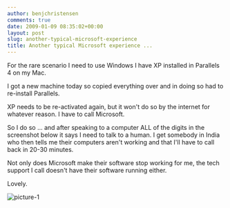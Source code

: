 ```yaml
---
author: benjchristensen
comments: true
date: 2009-01-09 08:35:02+00:00
layout: post
slug: another-typical-microsoft-experience
title: Another typical Microsoft experience ...
---
```


For the rare scenario I need to use Windows I have XP installed in Parallels 4 on my Mac.

I got a new machine today so copied everything over and in doing so had to re-install Parallels. 

XP needs to be re-activated again, but it won't do so by the internet for whatever reason. I have to call Microsoft.

So I do so ... and after speaking to a computer ALL of the digits in the screenshot below it says I need to talk to a human. I get somebody in India who then tells me their computers aren't working and that I'll have to call back in 20-30 minutes.

Not only does Microsoft make their software stop working for me, the tech support I call doesn't have their software running either.

Lovely.

![picture-1](http://benjchristensen.files.wordpress.com/2009/01/picture-1.png)
